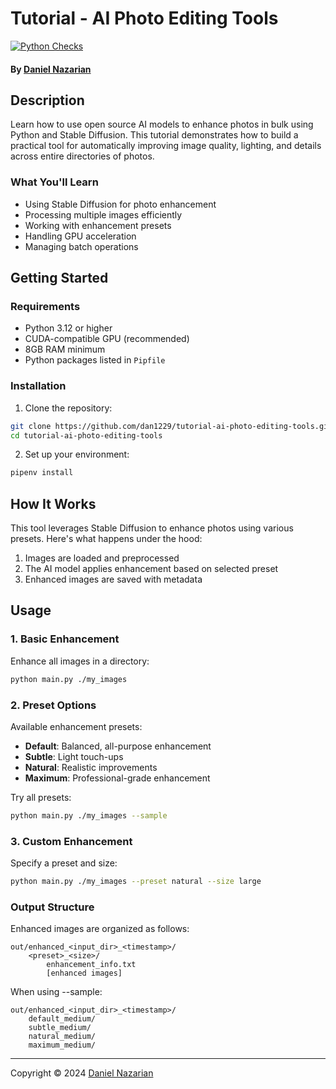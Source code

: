# Tutorial - AI Photo Editing Tools

[![Python Checks](https://github.com/dan1229/tutorial-ai-photo-editing-tools/actions/workflows/python-checks.yml/badge.svg?branch=main&event=push&job=black)](https://github.com/dan1229/tutorial-ai-photo-editing-tools/actions/workflows/python-checks.yml)

#### By [Daniel Nazarian](https://danielnazarian.com)


## Description

Learn how to use open source AI models to enhance photos in bulk using Python and Stable Diffusion. This tutorial demonstrates how to build a practical tool for automatically improving image quality, lighting, and details across entire directories of photos.

### What You'll Learn
- Using Stable Diffusion for photo enhancement
- Processing multiple images efficiently
- Working with enhancement presets
- Handling GPU acceleration
- Managing batch operations

## Getting Started

### Requirements
- Python 3.12 or higher
- CUDA-compatible GPU (recommended)
- 8GB RAM minimum
- Python packages listed in `Pipfile`

### Installation

1. Clone the repository:
```bash
git clone https://github.com/dan1229/tutorial-ai-photo-editing-tools.git
cd tutorial-ai-photo-editing-tools
```

2. Set up your environment:
```bash
pipenv install
```

## How It Works

This tool leverages Stable Diffusion to enhance photos using various presets. Here's what happens under the hood:
1. Images are loaded and preprocessed
2. The AI model applies enhancement based on selected preset
3. Enhanced images are saved with metadata

## Usage

### 1. Basic Enhancement
Enhance all images in a directory:
```bash
python main.py ./my_images
```

### 2. Preset Options

Available enhancement presets:

- **Default**: Balanced, all-purpose enhancement
- **Subtle**: Light touch-ups
- **Natural**: Realistic improvements
- **Maximum**: Professional-grade enhancement

Try all presets:

```bash
python main.py ./my_images --sample
```

### 3. Custom Enhancement

Specify a preset and size:

```bash
python main.py ./my_images --preset natural --size large
```

### Output Structure

Enhanced images are organized as follows:

```
out/enhanced_<input_dir>_<timestamp>/
    <preset>_<size>/
        enhancement_info.txt
        [enhanced images]
```

When using --sample:

```
out/enhanced_<input_dir>_<timestamp>/
    default_medium/
    subtle_medium/
    natural_medium/
    maximum_medium/
```

---

Copyright © 2024 [Daniel Nazarian](https://danielnazarian.com)